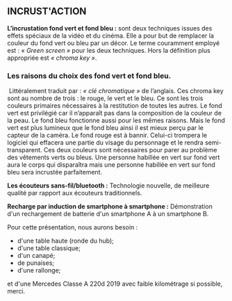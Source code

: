 ## INCRUST'ACTION

**L’incrustation fond vert et fond bleu :** sont deux techniques issues des effets spéciaux de la vidéo et du cinéma. Elle a pour but de remplacer la couleur du fond vert ou bleu par un décor. Le terme couramment employé est : _« Green screen »_ pour les deux techniques. Hors la définition plus appropriée est _« chroma key »_.
​
### Les raisons du choix des fond vert et fond bleu.
​
Littéralement traduit par : _« clé chromatique »_ de l’anglais. Ces chroma key sont au nombre de trois : le rouge, le vert et le bleu. Ce sont les trois couleurs primaires nécessaires à la restitution de toutes les autres. Le fond vert est privilégié car il n’apparaît pas dans la composition de la couleur de la peau. Le fond bleu fonctionne aussi pour les mêmes raisons. Mais le fond vert est plus lumineux que le fond bleu ainsi il est mieux perçu par le capteur de la caméra. Le fond rouge est à bannir. Celui-ci trompera le logiciel qui effacera une partie du visage du personnage et le rendra semi-transparent. Ces deux couleurs sont nécessaires pour parer au problème des vêtements verts ou bleus. Une personne habillée en vert sur fond vert aura le corps qui disparaîtra mais une personne habillée en vert sur fond bleu sera incrustée parfaitement.

**Les écouteurs sans-fil/bluetooth :** Technologie nouvelle, de meilleure qualité par rapport aux écouteurs traditionnels.

**Recharge par induction de smartphone à smartphone :** Démonstration d'un rechargement de batterie d'un smartphone A à un smartphone B.

Pour cette présentation, nous aurons besoin :

- d'une table haute (ronde du hub);
- d'une table classique;
- d'un canapé;
- de punaises;
- d'une rallonge;

et d'une Mercedes Classe A 220d 2019 avec faible kilométrage si possible, merci.
